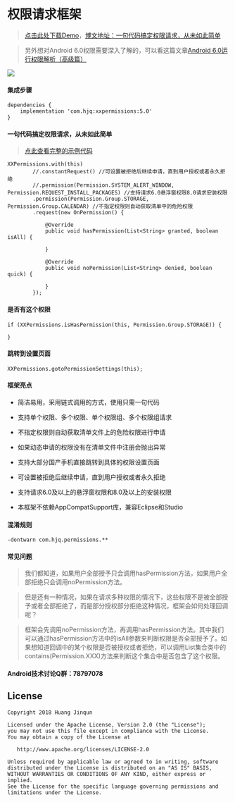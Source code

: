 # 权限请求框架

>[点击此处下载Demo](https://raw.githubusercontent.com/getActivity/XXPermissions/master/XXPermissions.apk)，[博文地址：一句代码搞定权限请求，从未如此简单](https://www.jianshu.com/p/c69ff8a445ed)

> 另外想对Android 6.0权限需要深入了解的，可以看这篇文章[Android 6.0运行权限解析（高级篇）](https://www.jianshu.com/p/6a4dff744031)

![](XXPermissions.gif)

#### 集成步骤

    dependencies {
        implementation 'com.hjq:xxpermissions:5.0'
    }

#### 一句代码搞定权限请求，从未如此简单

> [点此查看完整的示例代码](https://github.com/getActivity/XXPermissions/blob/master/app/src/main/java/com/hjq/permissions/demo/MainActivity.java)

    XXPermissions.with(this)
            //.constantRequest() //可设置被拒绝后继续申请，直到用户授权或者永久拒绝
            //.permission(Permission.SYSTEM_ALERT_WINDOW, Permission.REQUEST_INSTALL_PACKAGES) //支持请求6.0悬浮窗权限8.0请求安装权限
            .permission(Permission.Group.STORAGE, Permission.Group.CALENDAR) //不指定权限则自动获取清单中的危险权限
            .request(new OnPermission() {

                @Override
                public void hasPermission(List<String> granted, boolean isAll) {
                    
                }

                @Override
                public void noPermission(List<String> denied, boolean quick) {
                    
                }
            });

#### 是否有这个权限

    if (XXPermissions.isHasPermission(this, Permission.Group.STORAGE)) {
		
    }

#### 跳转到设置页面

    XXPermissions.gotoPermissionSettings(this);

#### 框架亮点

* 简洁易用，采用链式调用的方式，使用只需一句代码

* 支持单个权限、多个权限、单个权限组、多个权限组请求

* 不指定权限则自动获取清单文件上的危险权限进行申请

* 如果动态申请的权限没有在清单文件中注册会抛出异常

* 支持大部分国产手机直接跳转到具体的权限设置页面

* 可设置被拒绝后继续申请，直到用户授权或者永久拒绝

* 支持请求6.0及以上的悬浮窗权限和8.0及以上的安装权限

* 本框架不依赖AppCompatSupport库，兼容Eclipse和Studio

#### 混淆规则

    -dontwarn com.hjq.permissions.**

#### 常见问题

> 我们都知道，如果用户全部授予只会调用hasPermission方法，如果用户全部拒绝只会调用noPermission方法。

> 但是还有一种情况，如果在请求多种权限的情况下，这些权限不是被全部授予或者全部拒绝了，而是部分授权部分拒绝这种情况，框架会如何处理回调呢？

> 框架会先调用noPermission方法，再调用hasPermission方法。其中我们可以通过hasPermission方法中的isAll参数来判断权限是否全部授予了。如果想知道回调中的某个权限是否被授权或者拒绝，可以调用List集合类中的contains(Permission.XXX)方法来判断这个集合中是否包含了这个权限。

#### Android技术讨论Q群：78797078

## License

```text
Copyright 2018 Huang Jinqun

Licensed under the Apache License, Version 2.0 (the "License");
you may not use this file except in compliance with the License.
You may obtain a copy of the License at

   http://www.apache.org/licenses/LICENSE-2.0

Unless required by applicable law or agreed to in writing, software
distributed under the License is distributed on an "AS IS" BASIS,
WITHOUT WARRANTIES OR CONDITIONS OF ANY KIND, either express or implied.
See the License for the specific language governing permissions and
limitations under the License.
```
